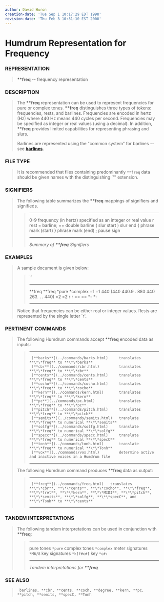 ```yaml
---
author: David Huron
creation-date: 'Tue Sep 1 10:17:29 EDT 1998'
revision-date: 'Thu Feb 3 10:31:10 EST 2000'
---
```



Humdrum Representation for Frequency
====================================

### REPRESENTATION

> **\*\*freq** \-- frequency representation

### DESCRIPTION

> The **\*\*freq** representation can be used to represent frequencies
> for pure or complex tones. **\*\*freq** distinguishes three types of
> tokens: frequencies, rests, and barlines. Frequencies are encoded in
> hertz (Hz) where 440 Hz means 440 cycles per second. Frequencies may
> be specified as integer or real values (using a decimal). In addition,
> **\*\*freq** provides limited capabilities for representing phrasing
> and slurs.
>
> Barlines are represented using the \"common system\" for barlines \--
> see [**barlines**](barlines.rep.html).

### FILE TYPE

> It is recommended that files containing predominantly `**freq` data
> should be given names with the distinguishing \`\"\' extension.

### SIGNIFIERS

> The following table summarizes the **\*\*freq** mappings of signifiers
> and signifieds.
>
> >   ----- ----------------------------------------------
> >   0-9   frequency (in hertz) specified as an integer
> >         or real value
> >   r     rest
> >   =     barline; == double barline
> >   (     slur start
> >   )     slur end
> >   {     phrase mark (start)
> >   }     phrase mark (end)
> >   ;     pause sign
> >   ----- ----------------------------------------------
> >
> > *Summary of **\*\*freq** Signifiers*

### EXAMPLES

> A sample document is given below:
>
> > ``
> >
> >   ---------- -----------
> >   \*\*freq   \*\*freq
> >   \*pure     \*complex
> >   =1         =1
> >   440        (440
> >   440.9      .
> >   880        440
> >   263.       .
> >   .          440)
> >   =2         =2
> >   r          r
> >   ==         ==
> >   \*-        \*-
> >   ---------- -----------
> >
> Notice that frequencies can be either real or integer values. Rests
> are represented by the single letter \`r\'.

### PERTINENT COMMANDS

> The following Humdrum commands accept **\*\*freq** encoded data as
> inputs:
>
> >   -- --------------------------------------- --------------------------------------------------------
> >                                              
> >      [**barks**](../commands/barks.html)     translates **\*\*freq** to **\*\*barks**
> >      [**cbr**](../commands/cbr.html)         translates **\*\*freq** to **\*\*cbr**
> >      [**cents**](../commands/cents.html)     translates **\*\*freq** to **\*\*cents**
> >      [**cocho**](../commands/cocho.html)     translates **\*\*freq** to **\*\*cocho**
> >      [**kern**](../commands/kern.html)       translates **\*\*freq** to **\*\*kern**
> >      [**pc**](../commands/pc.html)           translates **\*\*freq** to **\*\*pc**
> >      [**pitch**](../commands/pitch.html)     translates **\*\*freq** to **\*\*pitch**
> >      [**semits**](../commands/semits.html)   translate **\*\*freq** to numerical **\*\*semits**
> >      [**solfg**](../commands/solfg.html)     translate **\*\*freq** to numerical **\*\*solfg**
> >      [**specc**](../commands/specc.html)     translate **\*\*freq** to numerical **\*\*specC**
> >      [**tonh**](../commands/tonh.html)       translate **\*\*freq** to numerical **\*\*Tonh**
> >      [**vox**](../commands/vox.html)         determine active and inactive voices in a Humdrum file
> >                                              
> >   -- --------------------------------------- --------------------------------------------------------
> >
> The following Humdrum command produces **\*\*freq** data as output:
>
> >   -- ----------------------------------- --------------------------------------------------------------------------------------------------------------------------------------------------------------------------------------------------------------
> >                                          
> >      [**freq**](../commands/freq.html)   translates **\*\*cbr**, **\*\*cents**, **\*\*cocho**, **\*\*freq**, **\*\*fret**, **\*\*kern**, **\*\*MIDI**, **\*\*pitch**, **\*\*semits**, **\*\*solfg**, **\*\*specC**, and **\*\*Tonh** to **\*\*cents**
> >   -- ----------------------------------- --------------------------------------------------------------------------------------------------------------------------------------------------------------------------------------------------------------
> >
### TANDEM INTERPRETATIONS

> The following tandem interpretations can be used in conjunction with
> **\*\*freq**:
>
> >   ------------------ ------------
> >   pure tones         `*pure`
> >   complex tones      `*complex`
> >   meter signatures   `*M6/8`
> >   key signatures     `*k[f#c#]`
> >   key                `*c#:`
> >   ------------------ ------------
> >
> > *Tandem interpretations for **\*\*freq***

### SEE ALSO

> ` barlines, **cbr, **cents, **coch, **degree, **kern, **pc, **pitch, **semits, **specC, **Tonh`

